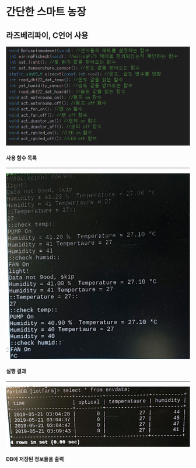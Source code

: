 # 간단한 스마트 농장
## 라즈베리파이, C언어 사용
![function_list](./img/function_list.PNG)
#### 사용 함수 목록
***
![execution_result](./img/execution_result.PNG)
#### 실행 결과
***
![DB_storage](./img/DB_storage.PNG)
#### DB에 저장된 정보들을 출력
